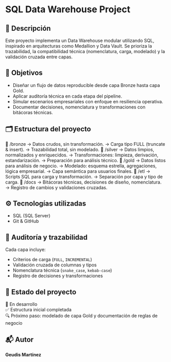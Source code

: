 # SQL Data Warehouse Project

## 🧱 Descripción
Este proyecto implementa un Data Warehouse modular utilizando SQL, inspirado en arquitecturas como Medallion y Data Vault. Se prioriza la trazabilidad, la compatibilidad técnica (nomenclatura, carga, modelado) y la validación cruzada entre capas.

## 🧠 Objetivos
- Diseñar un flujo de datos reproducible desde capa Bronze hasta capa Gold.
- Aplicar auditoría técnica en cada etapa del pipeline.
- Simular escenarios empresariales con enfoque en resiliencia operativa.
- Documentar decisiones, nomenclatura y transformaciones con bitácoras técnicas.

## 🗂️ Estructura del proyecto
📁 /bronze
→ Datos crudos, sin transformación.
→ Carga tipo FULL (truncate & insert).
→ Trazabilidad total, sin modelado.
📁 /silver
→ Datos limpios, normalizados y enriquecidos.
→ Transformaciones: limpieza, derivación, estandarización.
→ Preparación para análisis técnico.
📁 /gold
→ Datos listos para análisis de negocio.
→ Modelado: esquema estrella, agregaciones, lógica empresarial.
→ Capa semántica para usuarios finales.
📁 /etl
→ Scripts SQL para carga y transformación.
→ Separación por capa y tipo de carga.
📁 /docs
→ Bitácoras técnicas, decisiones de diseño, nomenclatura.
→ Registro de cambios y validaciones cruzadas.

## ⚙️ Tecnologías utilizadas
- SQL (SQL Server)
- Git & GitHub

## 🧪 Auditoría y trazabilidad
Cada capa incluye:
- Criterios de carga (`FULL`, `INCREMENTAL`)
- Validación cruzada de columnas y tipos
- Nomenclatura técnica (`snake_case`, `kebab-case`)
- Registro de decisiones y transformaciones

## 📌 Estado del proyecto
🚧 En desarrollo  
✅ Estructura inicial completada  
🔍 Próximo paso: modelado de capa Gold y documentación de reglas de negocio

## 📬 Autor
**Geudis Martínez**   
